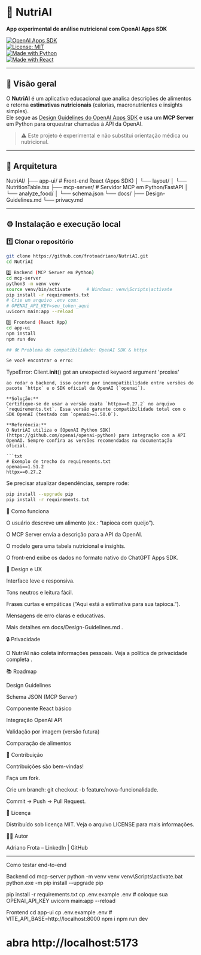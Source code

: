 # 🥗 NutriAI  
**App experimental de análise nutricional com OpenAI Apps SDK**

[![OpenAI Apps SDK](https://img.shields.io/badge/OpenAI-Apps%20SDK-412991)](https://developers.openai.com/apps-sdk)  
[![License: MIT](https://img.shields.io/badge/License-MIT-yellow.svg)](LICENSE)  
[![Made with Python](https://img.shields.io/badge/Made%20with-Python-blue.svg)](https://www.python.org/)  
[![Made with React](https://img.shields.io/badge/Frontend-React-61DAFB.svg)](https://react.dev/)

---

## 🌱 Visão geral
O **NutriAI** é um aplicativo educacional que analisa descrições de alimentos e retorna **estimativas nutricionais** (calorias, macronutrientes e insights simples).  
Ele segue as [Design Guidelines do OpenAI Apps SDK](https://developers.openai.com/apps-sdk/concepts/design-guidelines) e usa um **MCP Server** em Python para orquestrar chamadas à API da OpenAI.

> ⚠️ Este projeto é experimental e não substitui orientação médica ou nutricional.

---

## 🧩 Arquitetura

NutriAI/
├── app-ui/ # Front-end React (Apps SDK)
│ └── layout/
│ └── NutritionTable.tsx
├── mcp-server/ # Servidor MCP em Python/FastAPI
│ └── analyze_food/
│ └── schema.json
└── docs/
├── Design-Guidelines.md
└── privacy.md

---

## ⚙️ Instalação e execução local

### 1️⃣ Clonar o repositório
```bash
git clone https://github.com/frotoadriano/NutriAI.git
cd NutriAI

2️⃣ Backend (MCP Server em Python)
cd mcp-server
python3 -m venv venv
source venv/bin/activate      # Windows: venv\Scripts\activate
pip install -r requirements.txt
# Crie um arquivo .env com:
# OPENAI_API_KEY=seu_token_aqui
uvicorn main:app --reload

3️⃣ Frontend (React App)
cd app-ui
npm install
npm run dev

## 🛠️ Problema de compatibilidade: OpenAI SDK & httpx

Se você encontrar o erro:
```
TypeError: Client.__init__() got an unexpected keyword argument 'proxies'
```
ao rodar o backend, isso ocorre por incompatibilidade entre versões do pacote `httpx` e o SDK oficial da OpenAI (`openai`).

**Solução:**
Certifique-se de usar a versão exata `httpx==0.27.2` no arquivo `requirements.txt`. Essa versão garante compatibilidade total com o SDK OpenAI (testado com `openai>=1.50.0`).

**Referência:**
O NutriAI utiliza o [OpenAI Python SDK](https://github.com/openai/openai-python) para integração com a API OpenAI. Sempre confira as versões recomendadas na documentação oficial.

```txt
# Exemplo de trecho do requirements.txt
openai==1.51.2
httpx==0.27.2
```

Se precisar atualizar dependências, sempre rode:
```bash
pip install --upgrade pip
pip install -r requirements.txt
```
🧠 Como funciona

O usuário descreve um alimento (ex.: “tapioca com queijo”).

O MCP Server envia a descrição para a API da OpenAI.

O modelo gera uma tabela nutricional e insights.

O front-end exibe os dados no formato nativo do ChatGPT Apps SDK.

🎨 Design e UX

Interface leve e responsiva.

Tons neutros e leitura fácil.

Frases curtas e empáticas (“Aqui está a estimativa para sua tapioca.”).

Mensagens de erro claras e educativas.

Mais detalhes em docs/Design-Guidelines.md
.

🔒 Privacidade

O NutriAI não coleta informações pessoais.
Veja a política de privacidade completa
.

📚 Roadmap

 Design Guidelines

 Schema JSON (MCP Server)

 Componente React básico

 Integração OpenAI API

 Validação por imagem (versão futura)

 Comparação de alimentos

🤝 Contribuição

Contribuições são bem-vindas!

Faça um fork.

Crie um branch: git checkout -b feature/nova-funcionalidade.

Commit → Push → Pull Request.

🪪 Licença

Distribuído sob licença MIT.
Veja o arquivo LICENSE
 para mais informações.

🧑‍💻 Autor

Adriano Frota – LinkedIn
 | GitHub
 
---
 

Como testar end-to-end

Backend
cd mcp-server
python -m venv venv 
      venv\Scripts\activate.bat
python.exe -m pip install --upgrade pip

pip install -r requirements.txt
cp .env.example .env  # coloque sua OPENAI_API_KEY
uvicorn main:app --reload


Frontend 
cd app-ui
cp .env.example .env   # VITE_API_BASE=http://localhost:8000
npm i
npm run dev
# abra http://localhost:5173


